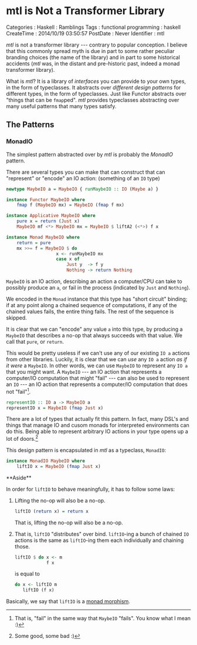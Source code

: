 mtl is Not a Transformer Library
================================

Categories
:   Haskell
:   Ramblings
Tags
:   functional programming
:   haskell
CreateTime
:   2014/10/19 03:50:57
PostDate
:   Never
Identifier
:   mtl

*mtl* is not a transformer library --- contrary to popular conception.  I
believe that this commonly spread myth is due in part to some rather peculiar
branding choices (the name of the library) and in part to some historical
accidents (*mtl* was, in the distant and pre-historic past, indeed a monad
transformer library).

What is *mtl*?  It is a library of *interfaces* you can provide to your own
types, in the form of typeclasses.  It abstracts over *different design
patterns* for different types, in the form of typeclasses.  Just like Functor
abstracts over "things that can be `fmap`ped".  *mtl* provides typeclasses
abstracting over many useful patterns that many types satisfy.

The Patterns
------------

### MonadIO

The simplest pattern abstracted over by *mtl* is probably the *MonadIO*
pattern.

There are several types you can make that can construct that can "represent"
or "encode" an IO action: (something of an `IO` type)

~~~haskell
newtype MaybeIO a = MaybeIO { runMaybeIO :: IO (Maybe a) }

instance Functor MaybeIO where
    fmap f (MaybeIO mx) = MaybeIO (fmap f mx)

instance Applicative MaybeIO where
    pure x = return (Just x)
    MaybeIO mf <*> MaybeIO mx = MaybeIO $ liftA2 (<*>) f x

instance Monad MaybeIO where
    return = pure
    mx >>= f = MaybeIO $ do
                   x <- runMaybeIO mx
                   case x of
                       Just y  -> f y
                       Nothing -> return Nothing
~~~

`MaybeIO` is an IO action, describing an action a computer/CPU can take to
possibly produce an `a`, or fail in the process (indicated by `Just` and
`Nothing`).

We encoded in the `Monad` instance that this type has "short circuit" binding;
if at any point along a chained sequence of computations, if any of the
chained values fails, the entire thing fails.  The rest of the sequence is
skipped.

It is clear that we can "encode" any value `a` into this type, by producing a
`MaybeIO` that describes a no-op that always succeeds with that value.  We
call that `pure`, or `return`.

This would be pretty useless if we can't use any of our existing `IO a`
actions from other libraries.  Luckily, it is clear that we can *use* any `IO
a` action *as if it were* a `MaybeIO`.  In other words, we can use `MaybeIO`
to represent any `IO a` that you might want.  A `MaybeIO` --- an IO action
that represents a computer/IO computation that might "fail" --- can also be
used to represent an `IO` --- an IO action that represents a computer/IO
computation that does not "fail"[^nofail].

[^nofail]: That is, "fail" in the same way that `MaybeIO` "fails".  You know
what I mean :)

~~~haskell
representIO :: IO a -> MaybeIO a
representIO x = MaybeIO (fmap Just x)
~~~

There are a lot of types that actually fit this pattern.  In fact, many DSL's
and things that manage IO and cusom monads for interpreted environments can do
this.  Being able to represent arbitrary IO actions in your type opens up a
lot of doors.[^doors]

[^doors]: Some good, some bad :)

This design pattern is encapsulated in *mtl* as a typeclass, `MonadIO`:

~~~haskell
instance MonadIO MaybeIO where
    liftIO x = MaybeIO (fmap Just x)
~~~

<div class="note">
**Aside**

In order for `liftIO` to behave meaningfully, it has to follow some laws:

1.  Lifting the no-op will also be a no-op.

    ~~~haskell
    liftIO (return x) = return x
    ~~~

    That is, lifting the no-op will also be a no-op.

2.  That is, `liftIO` "distributes" over bind.  `liftIO`-ing a bunch of
    chained `IO` actions is the same as `liftIO`-ing them each individually
    and chaining those.

    ~~~haskell
    liftIO $ do x <- m
                f x
    ~~~

    is equal to

    ~~~haskell
    do x <- liftIO m
       liftIO (f x)
    ~~~


Basically, we say that `liftIO` is a [monad morphism][mmorph].

[mmorph]: http://hackage.haskell.org/package/mmorph-1.0.4/docs/Control-Monad-Morph.html















